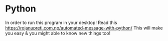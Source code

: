 # Python
In order to run this program in your desktop! Read this https://rojanupreti.com.np/automated-message-with-python/ This will make you easy & you might able to know new things too!
